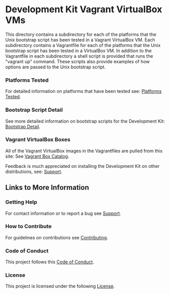 # Development Kit Vagrant VirtualBox VMs

This directory contains a subdirectory for each of the platforms that the 
Unix bootstrap script has been tested in a Vagrant VirtualBox VM.
Each subdirectory contains a Vagrantfile for each of the platforms that the 
Unix bootstrap script has been tested in a VirtualBox VM.
In addition to the Vagrantfile in each subdirectory a shell script
is provided that runs the "vagrant up" command.
These scripts also provide examples of how options are passed to the
Unix bootstrap script.

### Platforms Tested

For detailed information on platforms that have been tested see:
[Platforms Tested](/devkit/PLATFORMS.md).

### Bootstrap Script Detail

See more detailed information on bootstrap scripts for the Development Kit:
[Bootstrap Detail](/devkit/BOOTSTRAP.md).

### Vagrant VirtualBox Boxes

All of the Vagrant VirtualBox images in the Vagrantfiles are pulled from this site:
See [Vagrant Box Catalog](https://app.vagrantup.com/boxes/search).

Feedback is much appreciated on installing the Development Kit on other distributions,
see: [Support](/SUPPORT.md).

## Links to More Information

### Getting Help
For contact information or to report a bug see [Support](/SUPPORT.md).
### How to Contribute
For guidelines on contributions see [Contributing](/CONTRIBUTING.md).
### Code of Conduct
This project follows this [Code of Conduct](/CODE_OF_CONDUCT.md).
### License
This project is licensed under the following [License](/LICENSE).

